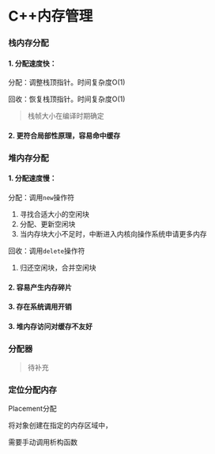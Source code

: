 # C++内存管理

### 栈内存分配

#### 1. 分配速度快：


分配：调整栈顶指针。时间复杂度O(1)

回收：恢复栈顶指针。时间复杂度O(1)

> 栈帧大小在编译时期确定

#### 2. 更符合局部性原理，容易命中缓存

### 堆内存分配

#### 1. 分配速度慢：

分配：调用``new``操作符
1. 寻找合适大小的空闲块
2. 分配、更新空闲块
3. 当内存块大小不足时，中断进入内核向操作系统申请更多内存

回收：调用``delete``操作符
1. 归还空闲块，合并空闲块

#### 2. 容易产生内存碎片
#### 3. 存在系统调用开销
#### 3. 堆内存访问对缓存不友好


### 分配器
> 待补充


### 定位分配内存
Placement分配

将对象创建在指定的内存区域中，

需要手动调用析构函数
